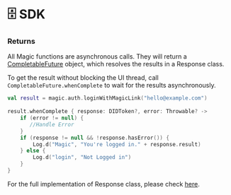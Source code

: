 # 🗄 SDK

### Returns

All Magic functions are asynchronous calls. They will return a [CompletableFuture](https://docs.oracle.com/javase/8/docs/api/java/util/concurrent/CompletableFuture.html) object, which resolves the results in a Response class. 

To get the result without blocking the UI thread, call `CompletableFuture.whenComplete` to wait for the results asynchronously.

```kotlin
val result = magic.auth.loginWithMagicLink("hello@example.com")
    
result.whenComplete { response: DIDToken?, error: Throwable? ->
    if (error != null) {
       //Handle Error
    }
    if (response != null && !response.hasError()) {
        Log.d("Magic", "You're logged in." + response.result)
    } else {
        Log.d("login", "Not Logged in")
    }
}
```

For the full implementation of Response class, please check [here](https://github.com/web3j/web3j/blob/master/core/src/main/java/org/web3j/protocol/core/Response.java).



